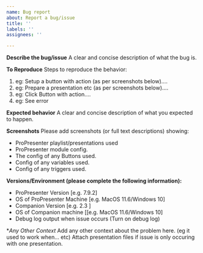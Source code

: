 ```yaml
---
name: Bug report
about: Report a bug/issue
title: ''
labels: ''
assignees: ''

---
```


**Describe the bug/issue**
A clear and concise description of what the bug is.

**To Reproduce**
Steps to reproduce the behavior:
1. eg: Setup a button with action (as per screenshots below)....
2. eg: Prepare a presentation etc (as per screenshots below)....
3. eg: Click Button with action....
4. eg: See error

**Expected behavior**
A clear and concise description of what you expected to happen.

**Screenshots**
Please add screenshots (or full text descriptions) showing:
 - ProPresenter playlist/presentations used
 - ProPresenter module config.
 - The config of any Buttons used.
 - Config of any variables used.
 - Config of any triggers used.

**Versions/Environment (please complete the following information):**
 - ProPresenter Version [e.g. 7.9.2]
 - OS of ProPresenter Machine [e.g. MacOS 11.6/Windows 10]
 - Companion Version [e.g. 2.3 ]
 - OS of Companion machine [[e.g. MacOS 11.6/Windows 10]
 - Debug log output when issue occurs (Turn on debug log)

**Any Other Context*
Add any other context about the problem here. (eg it used to work when... etc)
Attach presentation files if issue is only occuring with one presentation.
